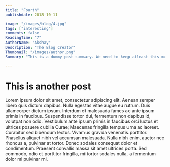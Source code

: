 ```yaml
---
title: "Fourth"
publishdate: 2018-10-11

image: "/images/blog/4.jpg"
tags: ["interesting"]
comments: false
ReadingTime: "7"
AuthorName: "Akshay"
Description: "The Blog Creator"
Thumbnail: "/images/author.png"
Summary: "This is a dummy post summary. We need to keep atleast this much length. Aenean semper libero quis dictum dapibus. Nulla egestas vitae augue eu rutrum. Duis ullamcorper dictum ipsum."

---
```

# This is another post
Lorem ipsum dolor sit amet, consectetur adipiscing elit. Aenean semper libero quis dictum dapibus. Nulla egestas vitae augue eu rutrum. Duis ullamcorper dictum ipsum. Interdum et malesuada fames ac ante ipsum primis in faucibus. Suspendisse tortor dui, fermentum non dapibus id, volutpat non odio. Vestibulum ante ipsum primis in faucibus orci luctus et ultrices posuere cubilia Curae; Maecenas fringilla tempus urna ac laoreet. Curabitur sed bibendum lectus. Vivamus gravida venenatis porttitor. Phasellus aliquet nibh vel accumsan malesuada. Nulla nibh enim, auctor nec rhoncus a, pulvinar at tortor. Donec sodales consequat dolor et condimentum. Praesent convallis massa sit amet ultrices porta. Sed commodo, odio et porttitor fringilla, mi tortor sodales nulla, a fermentum dolor mi pulvinar mi. 
